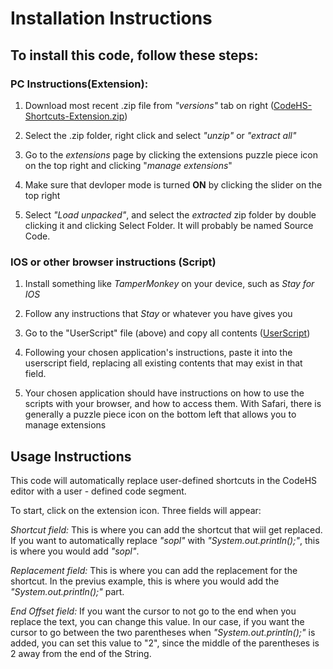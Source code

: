# **Installation Instructions**

## To install this code, follow these steps:

### PC Instructions(Extension):

1. Download most recent .zip file from _"versions"_ tab on right ([CodeHS-Shortcuts-Extension.zip](https://github.com/Heptatron/CodeHS-Auto-Replace-Shortcuts/blob/main/CodeHS-Shortcuts-Extension.zip))

2. Select the .zip folder, right click and select _"unzip"_ or _"extract all"_

3. Go to the _extensions_ page by clicking the extensions puzzle piece icon on the top right and clicking "_manage extensions_"

4. Make sure that devloper mode is turned **ON** by clicking the slider on the top right

5. Select _"Load unpacked"_, and select the _extracted_ zip folder by double clicking it and clicking Select Folder. It will probably be named Source Code.

### IOS or other browser instructions (Script)

1. Install something like _TamperMonkey_ on your device, such as _Stay for IOS_

2. Follow any instructions that _Stay_ or whatever you have gives you

3. Go to the "UserScript" file (above) and copy all contents ([UserScript](https://github.com/Heptatron/CodeHS-Auto-Replace-Shortcuts/blob/main/UserScript))

4. Following your chosen application's instructions, paste it into the userscript field, replacing all existing contents that may exist in that field.

5. Your chosen application should have instructions on how to use the scripts with your browser, and how to access them. With Safari, there is generally a puzzle piece icon on the bottom left that allows you to manage extensions 

## **Usage Instructions**

This code will automatically replace user-defined shortcuts in the CodeHS editor with a user - defined code segment. 

To start, click on the extension icon. Three fields will appear:

_Shortcut field:_ This is where you can add the shortcut that wiil get replaced. If you want to automatically replace _"sopl"_ with _"System.out.println();"_, this is where you would add _"sopl"_.

_Replacement field:_ This is where you can add the replacement for the shortcut. In the previus example, this is where you would add the _"System.out.println();"_ part.

_End Offset field:_ If you want the cursor to not go to the end when you replace the text, you can change this value. In our case, if you want the cursor to go between the two parentheses when _"System.out.println();"_ is added, you can set this value to                 "2", since the middle of the parentheses is 2 away from the end of the String.
